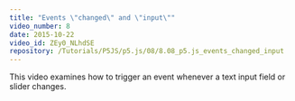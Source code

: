 ```yaml
---
title: "Events \"changed\" and \"input\""
video_number: 8
date: 2015-10-22
video_id: ZEy0_NLhdSE
repository: /Tutorials/P5JS/p5.js/08/8.08_p5.js_events_changed_input
---
```


This video examines how to trigger an event whenever a text input field or slider changes.
